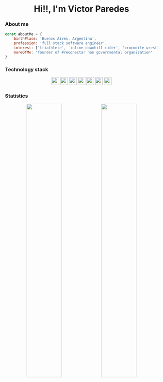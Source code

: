 
<h1 align="center">Hi!!, I'm Victor Paredes</h1>

### About me
```javascript
const aboutMe = {
    birthPlace: 'Buenos Aires, Argentina',
    profession: 'full stack software engineer',
    interest: ['triathlete', 'inline downhill rider', 'crocodile wrestling'],
    moreOfMe: 'founder of #reconectar non governmental organization'
}
```
### Technology stack
<p align="center">
<img src="https://img.shields.io/badge/typescript-%23007ACC.svg?style=for-the-badge&logo=typescript&logoColor=white" height="25"/>
<img src="https://img.shields.io/badge/node.js-%2343853D.svg?style=for-the-badge&logo=node.js&logoColor=white" height="25"/>
<img src="https://img.shields.io/badge/react-%2320232a.svg?style=for-the-badge&logo=react&logoColor=%2361DAFB" height="25"/>
<img src="https://img.shields.io/badge/c%23-%23239120.svg?style=for-the-badge&logo=c-sharp&logoColor=white" height="25"/>
<img src="https://img.shields.io/badge/go-%2300ADD8.svg?style=for-the-badge&logo=go&logoColor=white" height="25"/>
<img src="https://img.shields.io/badge/.NET-5C2D91?style=for-the-badge&logo=.net&logoColor=white" height="25"/>
<img src="https://img.shields.io/badge/VisualStudioCode-0078d7.svg?style=for-the-badge&logo=visual-studio-code&logoColor=white" height="25"/>
</p>

###  Statistics


<p align="center">
    <img width="48%" src="https://github-readme-stats.vercel.app/api?username=victorparedes&show_icons=true&theme=tokyonight" />
    <img width="48%" src="https://github-readme-streak-stats.herokuapp.com/?user=victorparedes&theme=tokyonight" />
</p>
<!-- <p align="center">
  <img width="48%" src="https://github-readme-stats-eight-theta.vercel.app/api/top-langs/?username=victorparedes&theme=tokyonight" />
</p> -->